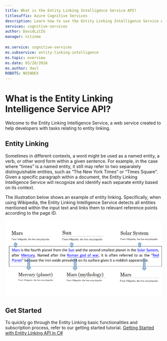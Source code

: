 ```yaml
---
title: What is the Entity Linking Intelligence Service API?
titlesuffix: Azure Cognitive Services
description: Learn how to use the Entity Linking Intelligence Service API for entity-linking tasks.
services: cognitive-services
author: DavidLiCIG
manager: nitinme

ms.service: cognitive-services
ms.subservice: entity-linking-intelligence
ms.topic: overview
ms.date: 03/28/2016
ms.author: davl
ROBOTS: NOINDEX
---
```


# What is the Entity Linking Intelligence Service API?

Welcome to the Entity Linking Intelligence Service, a web service created to help developers with tasks relating to entity linking.

## Entity Linking

Sometimes in different contexts, a word might be used as a named entity, a verb, or other word form within a given sentence. For example, in the case where “times” is a named entity, it still may refer to two separately distinguishable entities, such as “The New York Times” or “Times Square”. Given a specific paragraph within a document, the Entity Linking Intelligence Service will recognize and identify each separate entity based on its context.  

The illustration below shows an example of entity linking. Specifically, when using Wikipedia, the Entity Linking Intelligence Service detects all entities mentioned within the input text and links them to relevant reference points according to the page ID.

 ![Entity Linking Sample for Mars](./Images/EntityLinkingSample1.png)
 
## Get Started
 
To quickly go through the Entity Linking basic functionalities and subscription process, refer to our getting started tutorial.
[Getting Started with Entity Linking API in C#](GettingStarted.md)



